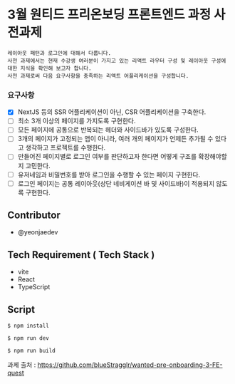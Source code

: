 # 3월 원티드 프리온보딩 프론트엔드 과정 사전과제

    레이아웃 패턴과 로그인에 대해서 다룹니다.
    사전 과제에서는 현재 수강생 여러분이 가지고 있는 리액트 라우터 구성 및 레이아웃 구성에 대한 지식을 확인해 보고자 합니다.
    사전 과제로써 다음 요구사항을 충족하는 리액트 어플리케이션을 구성합니다.

### 요구사항

-   [x] NextJS 등의 SSR 어플리케이션이 아닌, CSR 어플리케이션을 구축한다.
-   [ ] 최소 3개 이상의 페이지를 가지도록 구현한다.
-   [ ] 모든 페이지에 공통으로 반복되는 헤더와 사이드바가 있도록 구성한다.
-   [ ] 3개의 페이지가 고정되는 앱이 아니라, 여러 개의 페이지가 언제든 추가될 수 있다고 생각하고 프로젝트를 수행한다.
-   [ ] 만들어진 페이지별로 로그인 여부를 판단하고자 한다면 어떻게 구조를 확장해야할지 고민한다.
-   [ ] 유저네임과 비밀번호를 받아 로그인을 수행할 수 있는 페이지 구현한다.
-   [ ] 로그인 페이지는 공통 레이아웃(상단 네비게이션 바 및 사이드바)이 적용되지 않도록 구현한다.

## Contributor

-   @yeonjaedev

## Tech Requirement ( Tech Stack )

-   vite
-   React
-   TypeScript

## Script

```
$ npm install
```

```
$ npm run dev
```

```
$ npm run build
```

과제 출처 : https://github.com/blueStragglr/wanted-pre-onboarding-3-FE-quest
